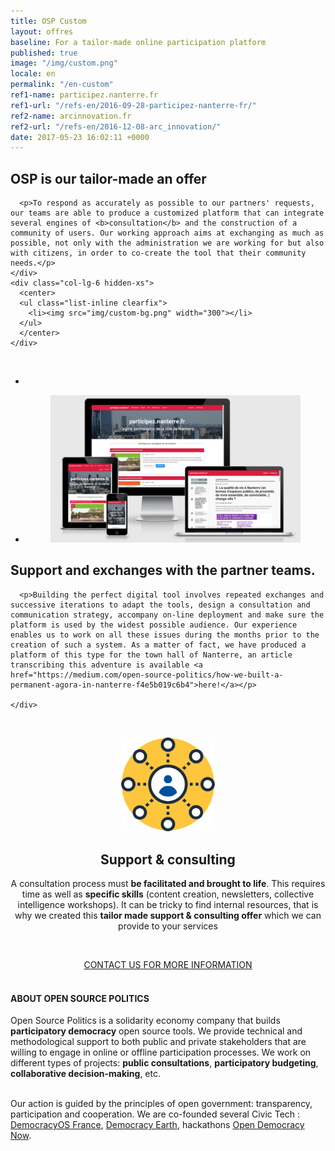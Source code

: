 ```yaml
---
title: OSP Custom
layout: offres
baseline: For a tailor-made online participation platform
published: true
image: "/img/custom.png"
locale: en
permalink: "/en-custom"
ref1-name: participez.nanterre.fr
ref1-url: "/refs-en/2016-09-28-participez-nanterre-fr/"
ref2-name: arcinnovation.fr
ref2-url: "/refs-en/2016-12-08-arc_innovation/"
date: 2017-05-23 16:02:11 +0000
---
```

<!-- definition -->
<div>
  <div class="row">
    <div class="col-lg-6">
      <h2>OSP is our tailor-made an offer</h2>

      <p>To respond as accurately as possible to our partners' requests, our teams are able to produce a customized platform that can integrate several engines of <b>consultation</b> and the construction of a community of users. Our working approach aims at exchanging as much as possible, not only with the administration we are working for but also with citizens, in order to co-create the tool that their community needs.</p>
    </div>
    <div class="col-lg-6 hidden-xs">
      <center>
      <ul class="list-inline clearfix">
        <li><img src="img/custom-bg.png" width="300"></li>
      </ul>  
      </center>
    </div>
  </div>
</div>
<!-- fin -->
<br>
<!-- outils dispos -->
<div>
  <div class="row">
    <div class="col-lg-6">
      <center>
        <ul class="list-inline clearfix">
          <li><p>&nbsp;</p></li>
          <li><img src="img/portfolio/participez-nanterre-fr-screens.png" width="400"></li>
        </ul>
      </center>
    </div>
    <div class="col-lg-6">
      <h2>Support and exchanges with the partner teams.</h2>

      <p>Building the perfect digital tool involves repeated exchanges and successive iterations to adapt the tools, design a consultation and communication strategy, accompany on-line deployment and make sure the platform is used by the widest possible audience. Our experience enables us to work on all these issues during the months prior to the creation of such a system. As a matter of fact, we have produced a platform of this type for the town hall of Nanterre, an article transcribing this adventure is available <a href="https://medium.com/open-source-politics/how-we-built-a-permanent-agora-in-nanterre-f4e5b019c6b4">here!</a></p>

    </div>
  </div>
</div>
<!-- fin -->
<!-- offre accompagnement -->
<p>&nbsp;</p>
<div style="border-radius:2px;">
    <div class="row">
      <div class="col-lg-3">
        <center><img src="img/accompagnement-orange.png" width="150"></center>
      </div>
      <div class="col-lg-9">
        <center>
        <h2>Support & consulting</h2>
<p>A consultation process must <b>be facilitated and brought to life</b>. This requires time as well as <b>specific skills</b> (content creation, newsletters, collective intelligence workshops). It can be tricky to find internal resources, that is why we created this <b>tailor made support & consulting offer</b> which we can provide to your services</p>
        </center>
      </div>
    </div>
</div>
<p>&nbsp;</p>
<center><a href="{{ site.baseurl }}/fr/accueil#contact" class="btn btn-primary">CONTACT US FOR MORE INFORMATION</a></center>
<!-- fin -->

<br>

<div class="well">
<h4>ABOUT OPEN SOURCE POLITICS</h4>

Open Source Politics is a solidarity economy company that builds <b>participatory democracy</b> open source tools. We provide technical and methodological support to both public and private stakeholders that are willing to engage in online or offline participation processes. We work on different types of projects: <b>public consultations</b>, <b>participatory budgeting</b>, <b>collaborative decision-making</b>, etc.

<br>
Our action is guided by the principles of open government: transparency, participation and cooperation. We are co-founded several Civic Tech : <a href="http://democracyos.eu" target="blank">DemocracyOS France</a>, <a href="http://democracy.earth" target="blank">Democracy Earth</a>, hackathons <a href="http://opendemocracynow.net" target="blank">Open Democracy Now</a>.
</div>
